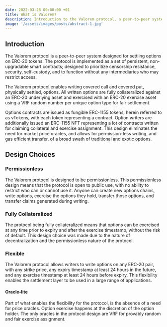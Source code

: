 ```yaml
---
date: 2022-03-28 00:00:00 +01
title: What is Valorem?
description: Introduction to the Valorem protocol, a peer-to-peer system for option settlement.
image: '/assets/images/posts/abstract-1.jpg'
---
```


## Introduction

The Valorem protocol is a peer-to-peer system designed for settling options
on ERC-20 tokens. The protocol is implemented as a set of persistent,
non-upgradable smart contracts; designed to prioritize censorship resistance,
security, self-custody, and to function without any intermediaries who may
restrict access.

The Valorem protocol enables writing covered call and
covered put, physically settled, options. All written options are fully
collateralized against an ERC-20 underlying asset and exercised with an ERC-20
exercise asset using a VRF random number per unique option type for fair
settlement.

Options contracts are issued as fungible ERC-1155 tokens, herein referred to as
vTokens, with each token representing a contract. Option writers are
additionally issued an ERC-1155 NFT representing a lot of contracts written
for claiming collateral and exercise assignment. This design eliminates the
need for market price oracles, and allows for permission-less writing, and
gas efficient transfer, of a broad swath of traditional and exotic options.

## Design Choices

### Permissionless

The Valorem protocol is designed to be permissionless. This permissionless
design means that the protocol is open to public use, with no ability to restrict
who can or cannot use it. Anyone can create new options chains, write options,
exercise the options they hold, transfer those options, and transfer claims
generated during writing.

### Fully Collateralized

The protocol being fully collateralized means that options can be exercised at
any time prior to expiry and after the exercise timestamp, without the risk of
default. This design choice was made due to the nature of decentralization and
the permissionless nature of the protocol.

### Flexible

The Valorem protocol allows writers to write options on any ERC-20 pair, with
any strike price, any expiry timestamp at least 24 hours in the future, and
any exercise timestamp at least 24 hours before expiry. This flexibility enables
the settlement layer to be used in a large range of applications.

#### Oracle-lite

Part of what enables the flexibility for the protocol, is the absence of a need
for price oracles. Option exercise happens at the discretion of the option
holder. The only oracles in the protocol design are VRF for provably random and
fair exercise assignment.
